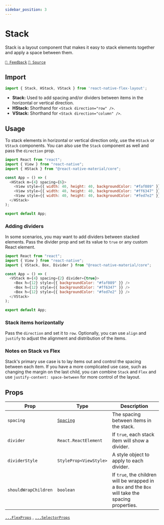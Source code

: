 ```yaml
---
sidebar_position: 3
---
```


# Stack

Stack is a layout component that makes it easy to stack elements together and apply a space between them.

[`💬 Feedback`](https://github.com/yamankatby/react-native-flex-layout/labels/stack)
[`🌱 Source`](https://github.com/yamankatby/react-native-flex-layout/blob/main/src/Stack.tsx)

## Import

```js
import { Stack, HStack, VStack } from 'react-native-flex-layout';
```

- **Stack:** Used to add spacing and/or dividers between items in the horizontal or vertical direction.
- **HStack:** Shorthand for `<Stack direction="row" />`.
- **VStack:** Shorthand for `<Stack direction="column" />`.

## Usage

To stack elements in horizontal or vertical direction only, use the `HStack` or `VStack` components. You can also use
the `Stack` component as well and pass the `direction` prop.

```js with-preview
import React from "react";
import { View } from "react-native";
import { HStack } from "@react-native-material/core";

const App = () => (
  <HStack m={4} spacing={6}>
    <View style={{ width: 40, height: 40, backgroundColor: "#faf089" }} />
    <View style={{ width: 40, height: 40, backgroundColor: "#ff6347" }} />
    <View style={{ width: 40, height: 40, backgroundColor: "#fed7e2" }} />
  </HStack>
);

export default App;
```

### Adding dividers

In some scenarios, you may want to add dividers between stacked elements. Pass the divider prop and set its value
to `true` or any custom React element.

```js with-preview
import React from "react";
import { View } from "react-native";
import { VStack, Box, Divider } from "@react-native-material/core";

const App = () => (
  <VStack m={4} spacing={2} divider={true}>
    <Box h={12} style={{ backgroundColor: "#faf089" }} />
    <Box h={12} style={{ backgroundColor: "#ff6347" }} />
    <Box h={12} style={{ backgroundColor: "#fed7e2" }} />
  </VStack>
);

export default App;
```

### Stack items horizontally

Pass the `direction` and set it to `row`. Optionally, you can use `align` and `justify` to adjust the alignment and
distribution of the items.

### Notes on Stack vs Flex

Stack's primary use case is to lay items out and control the spacing between each item. If you have a more complicated
use case, such as changing the margin on the last child, you can combine `Stack` and `Flex` and
use `justify-content: space-between` for more control of the layout.

## Props

| Prop                 | Type                                                                | Description                                                                                        |
|----------------------|---------------------------------------------------------------------|----------------------------------------------------------------------------------------------------|
| `spacing`            | [`Spacing`](https://react-native-flex-layout.js.org/guides/spacing) | The spacing between items in the stack.                                                            |
| `divider`            | `React.ReactElement`                                                | If `true`, each stack item will show a divider.                                                    |
| `dividerStyle`       | `StyleProp<ViewStyle>`                                              | A style object to apply to each divider.                                                           |
| `shouldWrapChildren` | `boolean`                                                           | If `true`, the children will be wrapped in a `Box` and the `Box` will take the spacing properties. |

[`...FlexProps`](/docs/layout/flex#props) , [`...SelectorProps`](/docs/layout/selector#props)

